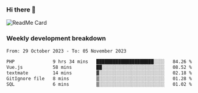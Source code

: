 ### Hi there 👋

<!--
**itzcy/itzcy** is a ✨ _special_ ✨ repository because its `README.md` (this file) appears on your GitHub profile.

Here are some ideas to get you started:

- 🔭 I’m currently working on ...
- 🌱 I’m currently learning ...
- 👯 I’m looking to collaborate on ...
- 🤔 I’m looking for help with ...
- 💬 Ask me about ...
- 📫 How to reach me: ...
- 😄 Pronouns: ...
- ⚡ Fun fact: ...
-->
![ReadMe Card](https://github-readme-stats.vercel.app/api?username=itzcy&show_icons=true&title_color=2d3198&icon_color=797cb8&text_color=24292e&bg_color=f6f8fa)

### Weekly development breakdown
<!--START_SECTION:waka-->

```txt
From: 29 October 2023 - To: 05 November 2023

PHP              9 hrs 34 mins   █████████████████████░░░░   84.26 %
Vue.js           58 mins         ██░░░░░░░░░░░░░░░░░░░░░░░   08.52 %
textmate         14 mins         ▓░░░░░░░░░░░░░░░░░░░░░░░░   02.18 %
GitIgnore file   8 mins          ▒░░░░░░░░░░░░░░░░░░░░░░░░   01.28 %
SQL              6 mins          ▒░░░░░░░░░░░░░░░░░░░░░░░░   01.02 %
```

<!--END_SECTION:waka-->
